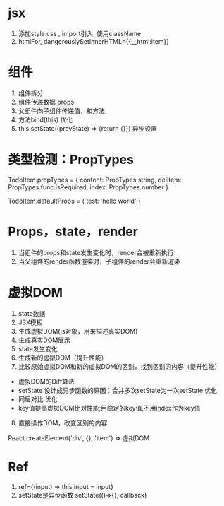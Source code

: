 # jsx
1. 添加style.css , import引入, 使用className
2. htmlFor, dangerouslySetInnerHTML={{__html:item}}

# 组件
1. 组件拆分
2. 组件传递数据 props
3. 父组件向子组件传递值，和方法
4. 方法bind(this) 优化
5. this.setState((prevState) => {return {}}) 异步设置 

# 类型检测：PropTypes
TodoItem.propTypes = {
  content: PropTypes.string,
  delItem: PropTypes.func.isRequired,
  index: PropTypes.number
}

TodoItem.defaultProps = {
  test: 'hello world'
}

# Props，state，render
1. 当组件的props和state发生变化时，render会被重新执行
2. 当父组件的render函数渲染时，子组件的render会重新渲染

# 虚拟DOM
1. state数据
2. JSX模板
3. 生成虚拟DOM(js对象，用来描述真实DOM)
4. 生成真实DOM展示
5. state发生变化
6. 生成新的虚拟DOM（提升性能）
7. 比较原始虚拟DOM和新的虚拟DOM的区别，找到区别的内容（提升性能）
- 虚拟DOM的Diff算法
- setState 设计成异步函数的原因：合并多次setState为一次setState  优化
- 同层对比 优化
- key值提高虚拟DOM比对性能;用稳定的key值,不用index作为key值

8. 直接操作DOM，改变区别的内容

React.createElement('div', {}, 'item')  => 虚拟DOM


# Ref 
1. ref={(input) => this.input = input}
2. setState是异步函数 setState(()=>{}, callback)